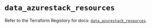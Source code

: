 # `data_azurestack_resources`

Refer to the Terraform Registory for docs: [`data_azurestack_resources`](https://www.terraform.io/docs/providers/azurestack/d/resources).
